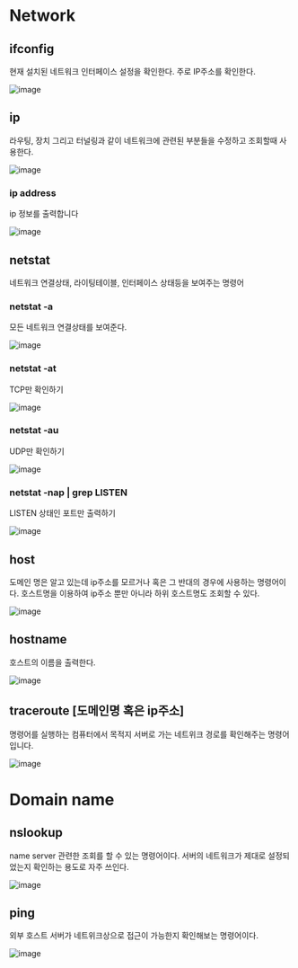 # Network

## ifconfig
현재 설치된 네트워크 인터페이스 설정을 확인한다. 주로 IP주소를 확인한다. 

![image](https://user-images.githubusercontent.com/48200520/81061266-fde24500-8f0e-11ea-89aa-0f2450de6564.png)

## ip 
라우팅, 장치 그리고 터널링과 같이 네트워크에 관련된 부분들을 수정하고 조회할때 사용한다. 

![image](https://user-images.githubusercontent.com/48200520/81067598-dcd32180-8f19-11ea-8b31-9bf05d3f8d08.png)
### ip address
ip 정보를 출력합니다

![image](https://user-images.githubusercontent.com/48200520/81067953-7e5a7300-8f1a-11ea-8dd4-85b73896f424.png)

## netstat
네트워크 연결상태, 라이팅테이블, 인터페이스 상태등을 보여주는 명령어

### netstat -a
모든 네트워크 연결상태를 보여준다.

![image](https://user-images.githubusercontent.com/48200520/81068201-f0cb5300-8f1a-11ea-977f-ae07bdb60cea.png)

### netstat -at
TCP만 확인하기

![image](https://user-images.githubusercontent.com/48200520/81068286-13f60280-8f1b-11ea-95fe-9e9553e0606d.png)

### netstat -au
UDP만 확인하기

![image](https://user-images.githubusercontent.com/48200520/81068380-3c7dfc80-8f1b-11ea-99fe-5cbc1f9a95bc.png)

### netstat -nap | grep LISTEN
LISTEN 상태인 포트만 출력하기

![image](https://user-images.githubusercontent.com/48200520/81068489-69321400-8f1b-11ea-80be-b2f77952a3b1.png)

## host
도메인 명은 알고 있는데 ip주소를 모르거나 혹은 그 반대의 경우에 사용하는 명령어이다. 호스트명을 이용하여 ip주소 뿐만 아니라 하위 호스트명도 조회할 수 있다. 

![image](https://user-images.githubusercontent.com/48200520/81072275-e1e79f00-8f20-11ea-8faf-628aa70ff006.png)

## hostname
호스트의 이름을 출력한다. 

![image](https://user-images.githubusercontent.com/48200520/81072373-05aae500-8f21-11ea-8bc0-479d7eb1d3dc.png)

## traceroute [도메인명 혹은 ip주소]
명령어를 실행하는 컴퓨터에서 목적지 서버로 가는 네트위크 경로를 확인해주는 명령어입니다. 

![image](https://user-images.githubusercontent.com/48200520/81076062-23c71400-8f26-11ea-8c89-ced85290358b.png)

# Domain name
## nslookup
name server 관련한 조회를 할 수 있는 명령어이다. 서버의 네트워크가 제대로 설정되었는지 확인하는 용도로 자주 쓰인다.

![image](https://user-images.githubusercontent.com/48200520/81084804-59bdc580-8f31-11ea-9366-b397d3d462d5.png)

## ping
외부 호스트 서버가 네트위크상으로 접근이 가능한지 확인해보는 명령어이다. 

![image](https://user-images.githubusercontent.com/48200520/81085385-1dd73000-8f32-11ea-8d96-08c23c16cd6d.png)





